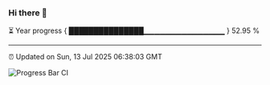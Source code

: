 ### Hi there 👋

⏳ Year progress { ███████████████▁▁▁▁▁▁▁▁▁▁▁▁▁▁▁ } 52.95 %

---

⏰ Updated on Sun, 13 Jul 2025 06:38:03 GMT

![Progress Bar CI](https://github.com/DhruviPatel157/GitHub-Actions-Demo/workflows/Progress%20Bar%20CI/badge.svg)
